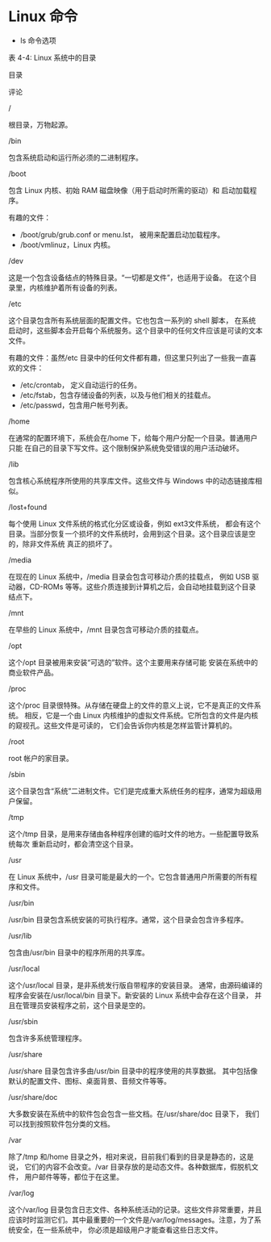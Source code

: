 # Linux 命令
* ls 命令选项

  

表 4-4: Linux 系统中的目录

目录

评论

/

根目录，万物起源。

/bin

包含系统启动和运行所必须的二进制程序。

/boot

包含 Linux 内核、初始 RAM 磁盘映像（用于启动时所需的驱动）和 启动加载程序。

有趣的文件：

*   /boot/grub/grub.conf or menu.lst， 被用来配置启动加载程序。
*   /boot/vmlinuz，Linux 内核。

/dev

这是一个包含设备结点的特殊目录。“一切都是文件”，也适用于设备。 在这个目录里，内核维护着所有设备的列表。

/etc

这个目录包含所有系统层面的配置文件。它也包含一系列的 shell 脚本， 在系统启动时，这些脚本会开启每个系统服务。这个目录中的任何文件应该是可读的文本文件。

有趣的文件：虽然/etc 目录中的任何文件都有趣，但这里只列出了一些我一直喜欢的文件：

*   /etc/crontab， 定义自动运行的任务。
*   /etc/fstab，包含存储设备的列表，以及与他们相关的挂载点。
*   /etc/passwd，包含用户帐号列表。

/home

在通常的配置环境下，系统会在/home 下，给每个用户分配一个目录。普通用户只能 在自己的目录下写文件。这个限制保护系统免受错误的用户活动破坏。

/lib

包含核心系统程序所使用的共享库文件。这些文件与 Windows 中的动态链接库相似。

/lost+found

每个使用 Linux 文件系统的格式化分区或设备，例如 ext3文件系统， 都会有这个目录。当部分恢复一个损坏的文件系统时，会用到这个目录。这个目录应该是空的，除非文件系统 真正的损坏了。

/media

在现在的 Linux 系统中，/media 目录会包含可移动介质的挂载点， 例如 USB 驱动器，CD-ROMs 等等。这些介质连接到计算机之后，会自动地挂载到这个目录结点下。

/mnt

在早些的 Linux 系统中，/mnt 目录包含可移动介质的挂载点。

/opt

这个/opt 目录被用来安装“可选的”软件。这个主要用来存储可能 安装在系统中的商业软件产品。

/proc

这个/proc 目录很特殊。从存储在硬盘上的文件的意义上说，它不是真正的文件系统。 相反，它是一个由 Linux 内核维护的虚拟文件系统。它所包含的文件是内核的窥视孔。这些文件是可读的， 它们会告诉你内核是怎样监管计算机的。

/root

root 帐户的家目录。

/sbin

这个目录包含“系统”二进制文件。它们是完成重大系统任务的程序，通常为超级用户保留。

/tmp

这个/tmp 目录，是用来存储由各种程序创建的临时文件的地方。一些配置导致系统每次 重新启动时，都会清空这个目录。

/usr

在 Linux 系统中，/usr 目录可能是最大的一个。它包含普通用户所需要的所有程序和文件。

/usr/bin

/usr/bin 目录包含系统安装的可执行程序。通常，这个目录会包含许多程序。

/usr/lib

包含由/usr/bin 目录中的程序所用的共享库。

/usr/local

这个/usr/local 目录，是非系统发行版自带程序的安装目录。 通常，由源码编译的程序会安装在/usr/local/bin 目录下。新安装的 Linux 系统中会存在这个目录， 并且在管理员安装程序之前，这个目录是空的。

/usr/sbin

包含许多系统管理程序。

/usr/share

/usr/share 目录包含许多由/usr/bin 目录中的程序使用的共享数据。 其中包括像默认的配置文件、图标、桌面背景、音频文件等等。

/usr/share/doc

大多数安装在系统中的软件包会包含一些文档。在/usr/share/doc 目录下， 我们可以找到按照软件包分类的文档。

/var

除了/tmp 和/home 目录之外，相对来说，目前我们看到的目录是静态的，这是说， 它们的内容不会改变。/var 目录存放的是动态文件。各种数据库，假脱机文件， 用户邮件等等，都位于在这里。

/var/log

这个/var/log 目录包含日志文件、各种系统活动的记录。这些文件非常重要，并且 应该时时监测它们。其中最重要的一个文件是/var/log/messages。注意，为了系统安全，在一些系统中， 你必须是超级用户才能查看这些日志文件。
